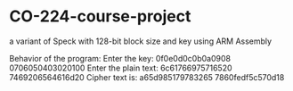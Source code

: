 # CO-224-course-project
 a variant of Speck with 128-bit block size and key  using ARM Assembly
 
 Behavior of the program: 
Enter the key: 0f0e0d0c0b0a0908 0706050403020100
Enter the plain text: 6c61766975716520 7469206564616d20
Cipher text is: a65d985179783265 7860fedf5c570d18 

